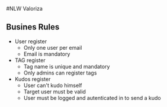 #NLW Valoriza

## Busines Rules

- User register
    - Only one user per email 
    - Email is mandatory
- TAG register
    - Tag name is unique and mandatory
    - Only admins can register tags
-  Kudos register
    - User can't kudo himself
    - Target user must be valid
    - User must be logged and autenticated in to send a kudo
